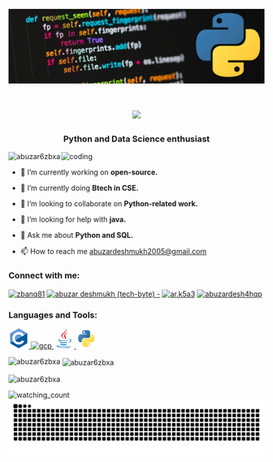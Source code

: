 ![logo](https://github.com/Abuzar6zbxa/Abuzar6zbxa/blob/main/7-python-code-examples-for-everyday-use-1200x350-c-default.jpg)


<h1 align="center">
  <img src="https://readme-typing-svg.demolab.com?font=Kanit&weight=600&size=33&pause=1000&color=4F45F7&center=true&vCenter=true&random=false&width=435&lines=Hi+👋,+There;+I'm+Abuzar+Deshmukh;"/>
</h1>
<h3 align="center">Python and Data Science enthusiast</h3>

<img align="right" alt="coding" width="400" src="https://cdn.dribbble.com/users/730703/screenshots/6581243/avento.gif">

<p align="left"> <img src="https://komarev.com/ghpvc/?username=abuzar6zbxa&label=Profile%20views&color=0e75b6&style=flat" alt="abuzar6zbxa" /> </p>

- 🔭 I’m currently working on **open-source.**

- 🌱 I’m currently doing **Btech in CSE.**

- 👯 I’m looking to collaborate on **Python-related work.**

- 🤝 I’m looking for help with **java.**

- 💬 Ask me about **Python and SQL.**
  
- 📫 How to reach me abuzardeshmukh2005@gmail.com

<h3 align="left">Connect with me:</h3>
<p align="left">
<a href="https://twitter.com/zbanq81" target="blank"><img align="center" src="https://raw.githubusercontent.com/rahuldkjain/github-profile-readme-generator/master/src/images/icons/Social/twitter.svg" alt="zbanq81" height="30" width="40" /></a>
<a href="https://www.linkedin.com/in/abuzar-deshmukh-8b8598285/" target="blank"><img align="center" src="https://raw.githubusercontent.com/rahuldkjain/github-profile-readme-generator/master/src/images/icons/Social/linked-in-alt.svg" alt="abuzar deshmukh (tech-byte) -" height="30" width="40" /></a>
<a href="https://instagram.com/ar.k5a3" target="blank"><img align="center" src="https://raw.githubusercontent.com/rahuldkjain/github-profile-readme-generator/master/src/images/icons/Social/instagram.svg" alt="ar.k5a3" height="30" width="40" /></a>
<a href="https://auth.geeksforgeeks.org/user/abuzardesh4hqp" target="blank"><img align="center" src="https://raw.githubusercontent.com/rahuldkjain/github-profile-readme-generator/master/src/images/icons/Social/geeks-for-geeks.svg" alt="abuzardesh4hqp" height="30" width="40" /></a>
</p>

<h3 align="left">Languages and Tools:</h3>
<p align="left"> <a href="https://www.cprogramming.com/" target="_blank" rel="noreferrer"> <img src="https://raw.githubusercontent.com/devicons/devicon/master/icons/c/c-original.svg" alt="c" width="40" height="40"/> </a> <a href="https://cloud.google.com" target="_blank" rel="noreferrer"> <img src="https://www.vectorlogo.zone/logos/google_cloud/google_cloud-icon.svg" alt="gcp" width="40" height="40"/> </a> <a href="https://www.java.com" target="_blank" rel="noreferrer"> <img src="https://raw.githubusercontent.com/devicons/devicon/master/icons/java/java-original.svg" alt="java" width="40" height="40"/> </a> <a href="https://www.python.org" target="_blank" rel="noreferrer"> <img src="https://raw.githubusercontent.com/devicons/devicon/master/icons/python/python-original.svg" alt="python" width="40" height="40"/> </a> </p>

<p><img align="left" src="https://github-readme-stats.vercel.app/api/top-langs?username=abuzar6zbxa&show_icons=true&locale=en&layout=compact" alt="abuzar6zbxa" /></p>

<p>&nbsp;<img align="center" src="https://github-readme-stats.vercel.app/api?username=abuzar6zbxa&show_icons=true&locale=en" alt="abuzar6zbxa" /></p>

<p><img align="center" src="https://github-readme-streak-stats.herokuapp.com/?user=abuzar6zbxa&" alt="abuzar6zbxa" /></p>






<img src="https://widgetbite.com/stats/{random-guid}" alt="watching_count" />


<img src="https://raw.githubusercontent.com/Nitish08in/Nitish08in/output/snake.svg" alt="Snake animation" />














